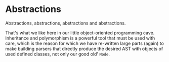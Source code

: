 # Abstractions

Abstractions, abstractions, abstractions and abstractions.

That's what we like here in our little object-oriented programming cave. Inheritance and polymorphism is a powerful tool that must be used with care, which is the reason for which we have re-written large parts (again) to make building parsers that directly produce the desired AST with objects of used defined classes, not only our good old' `Node`.